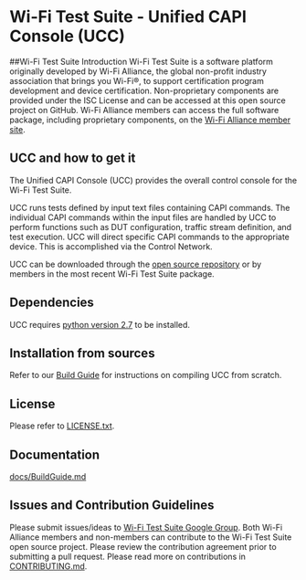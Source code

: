 # **Wi-Fi Test Suite - Unified CAPI Console (UCC)**

##Wi-Fi Test Suite Introduction
Wi-Fi Test Suite is a software platform originally developed by Wi-Fi Alliance, the global non-profit industry association that brings you Wi-Fi&reg;, to support certification program development and device certification. Non-proprietary components are provided under the ISC License and can be accessed at this open source project on GitHub. Wi-Fi Alliance members can access the full software package, including proprietary components, on the [Wi-Fi Alliance member site](https://www.wi-fi.org/members/certification-testing/sigma).

## UCC and how to get it
The Unified CAPI Console (UCC) provides the overall control console for the Wi-Fi Test Suite.

UCC runs tests defined by input text files containing CAPI commands. The individual CAPI commands within the input files are handled by UCC to perform functions such as DUT configuration, traffic stream definition, and test execution. UCC will direct specific CAPI commands to the appropriate device. This is accomplished via the Control Network.

UCC can be downloaded through the [open source repository](https://github.com/Wi-FiTestSuite/Wi-FiTestSuite-UCC)  or by members in the most recent Wi-Fi Test Suite package.

## Dependencies
UCC requires [python version 2.7](https://www.python.org/download/releases/2.7/) to be installed.

## Installation from sources
Refer to our [Build Guide](https://github.com/Wi-FiTestSuite/Wi-FiTestSuite-UCC/blob/master/docs/BuildGuide.md) for instructions on compiling UCC from scratch.

## License
Please refer to [LICENSE.txt](https://github.com/Wi-FiTestSuite/Wi-FiTestSuite-UCC/blob/master/LICENSE.txt).

## Documentation
[docs/BuildGuide.md](https://github.com/Wi-FiTestSuite/Wi-FiTestSuite-UCC/blob/master/docs/BuildGuide.md)

## Issues and Contribution Guidelines
Please submit issues/ideas to [Wi-Fi Test Suite Google Group](https://groups.google.com/d/forum/wi-fitestsuite).
Both Wi-Fi Alliance members and non-members can contribute to the Wi-Fi Test Suite open source project. Please review the contribution agreement prior to submitting a pull request.
Please read more on contributions in [CONTRIBUTING.md](https://github.com/Wi-FiTestSuite/Wi-FiTestSuite-UCC/blob/master/CONTRIBUTING.md).
